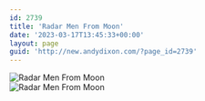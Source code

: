 ```yaml
---
id: 2739
title: 'Radar Men From Moon'
date: '2023-03-17T13:45:33+00:00'
layout: page
guid: 'http://new.andydixon.com/?page_id=2739'
---
```


![Radar Men From Moon](https://i0.wp.com/assets.g8x2.ldn.idrivee2-23.com/posters/Radar%20Men%20From%20Moon%2001.jpg?w=1200&ssl=1 "Radar Men From Moon")  
![Radar Men From Moon](https://i0.wp.com/assets.g8x2.ldn.idrivee2-23.com/posters/Radar%20Men%20From%20Moon%2002.jpg?w=1200&ssl=1 "Radar Men From Moon")